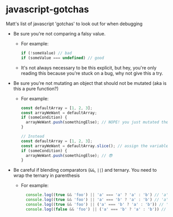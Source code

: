 # javascript-gotchas
Matt's list of javascript 'gotchas' to look out for when debugging

- Be sure you're not comparing a falsy value.
  - For example:
    ```js
    if (!someValue) // bad
    if (someValue === undefined) // good
    ```
  - It's not always necessary to be this explicit, but hey, you're only reading this because you're stuck on a bug, why not give this a try.

- Be sure you're not mutating an object that should not be mutated (aka is this a pure function?)
  - For example:
     ```js
     const defaultArray = [1, 2, 3];
     const arrayWeWant = defaultArray;
     if (someCondition) {
       arrayWeWant.push(somethingElse); // NOPE! you just mutated the value defaultArray
     }
     
     // Instead
     const defaultArray = [1, 2, 3];
     const arrayWeWant = defaultArray.slice(); // assign the variable to a copy of the original value
     if (someCondition) {
       arrayWeWant.push(somethingElse); // 😎
     }
     ```

- Be careful if blending comparators (`&&`, `||`) and ternary. You need to wrap the ternary in parenthesis
  - For example:
    ```js
      console.log((true && 'foo') || 'a' === 'a' ? 'a' : 'b') // 'a'
      console.log((true && 'foo') || 'a' === 'b' ? 'a' : 'b') // 'a' wtf?
      console.log((true && 'foo') || ('a' === 'b' ? 'a' : 'b')) // 'foo' that's more like what we were expecting
      console.log((false && 'foo') || ('a' === 'b' ? 'a' : 'b')) // 'b' much better
   ```
